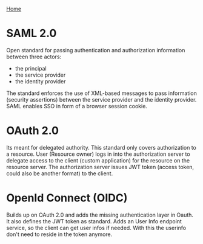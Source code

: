 [Home](/)


# SAML 2.0
Open standard for passing authentication and authorization information between three actors:
* the principal
* the service provider
* the identity provider

The standard enforces the use of XML-based messages to pass information (security assertions) between the service provider and the identity provider.
SAML enables SSO in form of a browser session cookie.  

# OAuth 2.0
Its meant for delegated authority. This standard only covers authorization to a resource. 
User (Resource owner) logs in into the authorization server to delegate access to the client (custom application) for the resource on the resource server.
The authorization server issues JWT token (access token, could also be another format) to the client.

# OpenId Connect (OIDC)
Builds up on OAuth 2.0 and adds the missing authentication layer in Oauth. It also defines the JWT token as standard.
Adds an User Info endpoint service, so the client can get user infos if needed. With this the userinfo don't need to reside in the token anymore. 